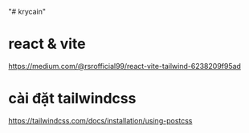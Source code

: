 "# krycain"

# react & vite

https://medium.com/@rsrofficial99/react-vite-tailwind-6238209f95ad

# cài đặt tailwindcss

https://tailwindcss.com/docs/installation/using-postcss
